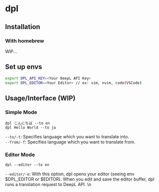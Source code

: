 # dpl
## Installation
### With homebrew
WIP...

## Set up envs
``` sh
export DPL_API_KEY=<Your DeepL API Key>
export DPL_EDITOR=<Your Editor> // ex: vim, nvim, code(VSCode)
```

## Usage/Interface (WIP)
### Simple Mode
```
dpl こんにちは --to en
dpl Hello World --to ja
```

`--to/-t`: Specifies language which you want to translate into. 
<br />
`--from/-f`: Specifies language which you want to translate from.

### Editor Mode
```
dpl --editor --to en
```

`--editor/-e`: With this option, dpl opens your editor (seeing env $DPL_EDITOR or $EDITOR). When you edit and save the editor buffer, dpl runs a translation request to DeepL API. \n
